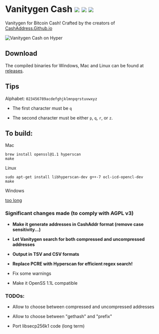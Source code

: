 # Vanitygen Cash ![](https://img.shields.io/badge/build-passing-brightgreen.svg) [![](https://img.shields.io/badge/download-click%20me!-blue.svg)](https://github.com/cashaddress/vanitygen-cash/releases) ![](https://img.shields.io/github/downloads/cashaddress/vanitygen-cash/total.svg)

Vanitygen for Bitcoin Cash! Crafted by the creators of [CashAddress.Github.io](https://cashaddress.github.io/)

![Vanitygen Cash on Hyper](https://user-images.githubusercontent.com/23437045/36631365-a126c57e-1987-11e8-9121-5a3da032d85d.png)

## Download

The compiled binaries for Windows, Mac and Linux can be found at [releases](https://github.com/cashaddress/vanitygen-cash/releases).

## Tips

Alphabet: `023456789acdefghjklmnpqrstuvwxyz`

- The first character must be `q`

- The second character must be either `p`, `q`, `r`, or `z`.

## To build:

Mac

    brew install openssl@1.1 hyperscan
    make

Linux

    sudo apt-get install libhyperscan-dev g++-7 ocl-icd-opencl-dev
    make

Windows

[too long](/INSTALL)

### Significant changes made (to comply with AGPL v3)

- **Make it generate addresses in CashAddr format (remove case sensitivity...)**

- **Let Vanitygen search for both compressed and uncompressed addresses**

- **Output in TSV and CSV formats**

- **Replace PCRE with Hyperscan for efficient regex search!**

- Fix some warnings

- Make it OpenSS 1.1L compatible

### TODOs:

- Allow to choose between compressed and uncompressed addresses

- Allow to choose between "gethash" and "prefix"

- Port libsecp256k1 code (long term)
